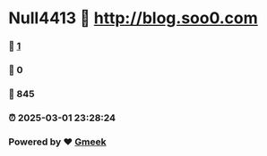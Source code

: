 # Null4413 :link: http://blog.soo0.com 
### :page_facing_up: [1](http://blog.soo0.com/tag.html) 
### :speech_balloon: 0 
### :hibiscus: 845 
### :alarm_clock: 2025-03-01 23:28:24 
### Powered by :heart: [Gmeek](https://github.com/Meekdai/Gmeek)
